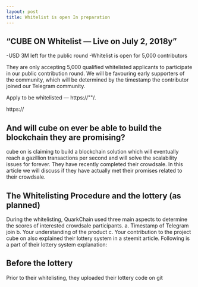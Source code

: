 ```yaml
---
layout: post
title: Whitelist is open In preparation 
---
```



“CUBE ON Whitelist — Live on July 2, 2018y”
---

-USD 3M left for the public round
-Whitelist is open for 5,000 contributors

They are only accepting 5,000 qualified whitelisted applicants to participate in our public contribution round. 
We will be favouring early supporters of the community, which will be determined by the timestamp the contributor 
joined our Telegram community.


Apply to be whitelisted — https://""/.

https://



And will cube on ever be able to build the blockchain they are promising?
---
cube on is claiming to build a blockchain solution which will eventually reach a gazillion transactions per second and will solve the scalability issues for forever. They have recently completed their crowdsale. In this article we will discuss if they have actually met their promises related to their crowdsale.

The Whitelisting Procedure and the lottery (as planned)
---
During the whitelisting, QuarkChain used three main aspects to determine the scores of interested crowdsale participants. 
      a. Timestamp of Telegram join 
      b. Your understanding of the product
      c. Your contribution to the project
cube on also explained their lottery system in a steemit article. Following is a part of their lottery system explanation:


Before the lottery
---
Prior to their whitelisting, they uploaded their lottery code on git
